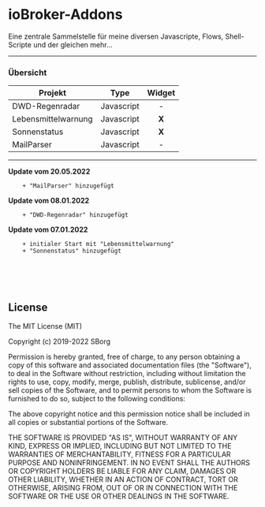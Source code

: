 <h1>ioBroker-Addons</h1>

Eine zentrale Sammelstelle für meine diversen Javascripte, Flows, Shell-Scripte und der gleichen mehr...


---

### Übersicht ###
| Projekt | Type | Widget
| --- | --- | :---:
| DWD-Regenradar | Javascript | -
| Lebensmittelwarnung | Javascript | **X**
| Sonnenstatus | Javascript | **X**
| MailParser | Javascript | -

---	

**Update vom 20.05.2022**
```
    + "MailParser" hinzugefügt
```
**Update vom 08.01.2022**
```
    + "DWD-Regenradar" hinzugefügt
```
**Update vom 07.01.2022**
```
    + initialer Start mit "Lebensmittelwarnung"
    + "Sonnenstatus" hinzugefügt
```

<br><br><br>
## License ##
The MIT License (MIT)

Copyright (c) 2019-2022 SBorg

Permission is hereby granted, free of charge, to any person obtaining a copy
of this software and associated documentation files (the "Software"), to deal
in the Software without restriction, including without limitation the rights
to use, copy, modify, merge, publish, distribute, sublicense, and/or sell
copies of the Software, and to permit persons to whom the Software is
furnished to do so, subject to the following conditions:

The above copyright notice and this permission notice shall be included in
all copies or substantial portions of the Software.

THE SOFTWARE IS PROVIDED "AS IS", WITHOUT WARRANTY OF ANY KIND, EXPRESS OR
IMPLIED, INCLUDING BUT NOT LIMITED TO THE WARRANTIES OF MERCHANTABILITY,
FITNESS FOR A PARTICULAR PURPOSE AND NONINFRINGEMENT. IN NO EVENT SHALL THE
AUTHORS OR COPYRIGHT HOLDERS BE LIABLE FOR ANY CLAIM, DAMAGES OR OTHER
LIABILITY, WHETHER IN AN ACTION OF CONTRACT, TORT OR OTHERWISE, ARISING FROM,
OUT OF OR IN CONNECTION WITH THE SOFTWARE OR THE USE OR OTHER DEALINGS IN
THE SOFTWARE.
